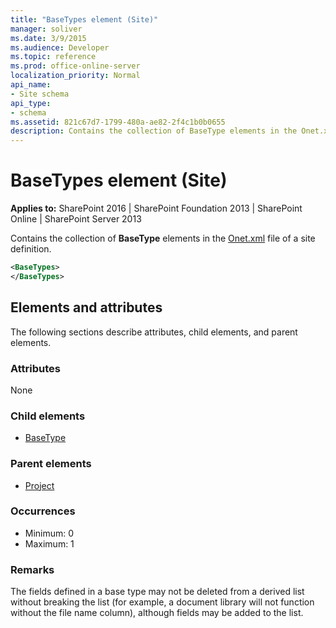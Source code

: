 ```yaml
---
title: "BaseTypes element (Site)"
manager: soliver
ms.date: 3/9/2015
ms.audience: Developer
ms.topic: reference
ms.prod: office-online-server
localization_priority: Normal
api_name:
- Site schema
api_type:
- schema
ms.assetid: 821c67d7-1799-480a-ae82-2f4c1b0b0655
description: Contains the collection of BaseType elements in the Onet.xml file of a site definition. 
---
```


# BaseTypes element (Site)

**Applies to:** SharePoint 2016 | SharePoint Foundation 2013 | SharePoint Online | SharePoint Server 2013
  
Contains the collection of **BaseType** elements in the [Onet.xml](https://msdn.microsoft.com/library/b99d6657-d9ae-4135-a43c-c58cdfcdc6c1%28Office.15%29.aspx) file of a site definition. 
  
```XML
<BaseTypes>
</BaseTypes>
```

## Elements and attributes

The following sections describe attributes, child elements, and parent elements.

### Attributes

None
   
### Child elements

- [BaseType](basetype-element-site.md)
   
### Parent elements

- [Project](project-element-site.md)
   
### Occurrences

- Minimum: 0
- Maximum: 1  <br/> 
   
### Remarks

The fields defined in a base type may not be deleted from a derived list without breaking the list (for example, a document library will not function without the file name column), although fields may be added to the list.
  

